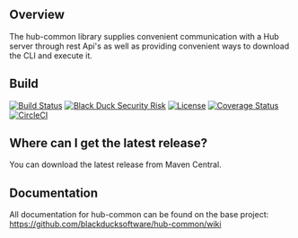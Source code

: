 ## Overview ##
The hub-common library supplies convenient communication with a Hub server through rest Api's as well as providing convenient ways to download the CLI and execute it.

## Build ##

[![Build Status](https://travis-ci.org/blackducksoftware/hub-common.svg?branch=master)](https://travis-ci.org/blackducksoftware/hub-common)
[![Black Duck Security Risk](https://test.duckbuild.io/github/groups/blackducksoftware/locations/hub-common/public/results/branches/master/badge-risk.svg)](https://test.duckbuild.io/github/groups/blackducksoftware/locations/hub-common/public/results/branches/master)
[![License](https://img.shields.io/badge/License-Apache%202.0-blue.svg)](https://opensource.org/licenses/Apache-2.0)
[![Coverage Status](https://coveralls.io/repos/github/blackducksoftware/hub-common/badge.svg?branch=master)](https://coveralls.io/github/blackducksoftware/hub-common?branch=master)
[![CircleCI](https://circleci.com/gh/blackducksoftware/hub-common/tree/master.svg?style=svg&circle-token=e46637f3fa1c9b84d11fa9462348f64dc3b70af9)](https://circleci.com/gh/blackducksoftware/hub-common/tree/master)

## Where can I get the latest release? ##
You can download the latest release from Maven Central.

## Documentation ##
All documentation for hub-common can be found on the base project:  https://github.com/blackducksoftware/hub-common/wiki
